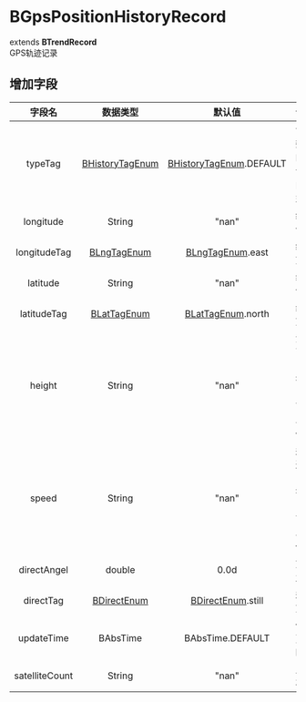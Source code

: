 # BGpsPositionHistoryRecord
extends **BTrendRecord**  
GPS轨迹记录

## 增加字段
| 字段名 | 数据类型 | 默认值 | 说明 |
|:-------:|:------:|:-------:|:------------|
| typeTag | [BHistoryTagEnum](../enums/HistoryTagEnum.md) | [BHistoryTagEnum](../enums/HistoryTagEnum.md).DEFAULT | 记录数据的统计时间类型 |
| longitude | String | "nan" | 经度值 |
| longitudeTag | [BLngTagEnum](../enums/LngTagEnum.md) | [BLngTagEnum](../enums/LngTagEnum.md).east | 经度方向 |
| latitude | String | "nan" | 纬度值 |
| latitudeTag | [BLatTagEnum](../enums/LatTagEnum.md) | [BLatTagEnum](../enums/LatTagEnum.md).north | 纬度方向 |
| height | String | "nan" | 海拔高度（字符串，可含单位） |
| speed | String | "nan" | 运动速度（字符串，可含单位） |
| directAngel | double | 0.0d | 方向角 |
| directTag | [BDirectEnum](../enums/DirectEnum.md) | [BDirectEnum](../enums/DirectEnum.md).still | 运动方向 |
| updateTime | BAbsTime | BAbsTime.DEFAULT | 位置更新时间 |
| satelliteCount | String | "nan" | 卫星状态 |
